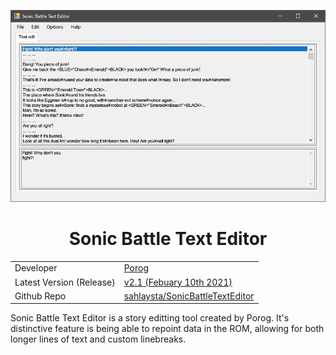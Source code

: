 <p align="center">
    <img src="res/tools/sonicbattletexteditor.png">
    <h1 align="center" class="centeredHeader">Sonic Battle Text Editor</h1>
    <table align="center">
        <tr>
            <td>Developer</td>
            <td><a href="https://gamebanana.com/members/1717162">Porog</a></td>
        </tr>
        <tr>
            <td>Latest Version (Release)</td>
            <td><a href="https://gamebanana.com/tools/6964">v2.1 (Febuary 10th 2021)</a></td>
        </tr>
        <tr>
            <td>Github Repo</td>
            <td><a href="https://github.com/sahlaysta/SonicBattleTextEditor/">sahlaysta/SonicBattleTextEditor</a></td>
        </tr>
    </table> 
</p>

Sonic Battle Text Editor is a story editting tool created by Porog. It's distinctive feature is being able to repoint data in the ROM, allowing for both longer lines of text and custom linebreaks.